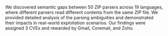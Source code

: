 We discovered semantic gaps between 50 ZIP parsers across 19 languages, where different parsers read different contents from the same ZIP file. We provided detailed analysis of the parsing ambiguities and demonstrated their impacts in real-world exploitation scenarios. Our findings were assigned 3 CVEs and rewarded by Gmail, Coremail, and Zoho.
